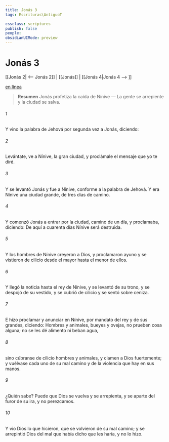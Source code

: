 ```yaml
---
title: Jonás 3
tags: Escrituras\AntiguoT

cssclass: scriptures
publish: false
people:
obsidianUIMode: preview
---
```


# Jonás 3
[[Jonás 2| <-- Jonás 2]] | [[Jonás]] | [[Jonás 4|Jonás 4 --> ]]

[en línea](https://churchofjesuschrist.org/study/scriptures/ot/jonah/3?lang=spa)

> __Resumen__
Jonás profetiza la caída de Nínive — La gente se arrepiente y la ciudad se salva.

###### 1 
Y vino la palabra de Jehová por segunda vez a Jonás, diciendo:

###### 2 
Levántate, ve a Nínive, la gran ciudad, y proclámale el mensaje que yo te diré.

###### 3 
Y se levantó Jonás y fue a Nínive, conforme a la palabra de Jehová. Y era Nínive una ciudad grande, de tres días de camino.

###### 4 
Y comenzó Jonás a entrar por la ciudad, camino de un día, y proclamaba, diciendo: De aquí a cuarenta días Nínive será destruida.

###### 5 
Y los hombres de Nínive creyeron a Dios, y proclamaron ayuno y se vistieron de cilicio desde el mayor hasta el menor de ellos.

###### 6 
Y llegó la noticia hasta el rey de Nínive, y se levantó de su trono, y se despojó de su vestido, y se cubrió de cilicio y se sentó sobre ceniza.

###### 7 
E hizo proclamar y anunciar en Nínive, por mandato del rey y de sus grandes, diciendo: Hombres y animales, bueyes y ovejas, no prueben cosa alguna; no se les dé alimento ni beban agua,

###### 8 
sino cúbranse de cilicio hombres y animales, y clamen a Dios fuertemente; y vuélvase cada uno de su mal camino y de la violencia que hay en sus manos.

###### 9 
¿Quién sabe? Puede que Dios se vuelva y se arrepienta, y se aparte del furor de su ira, y no perezcamos.

###### 10 
Y vio Dios lo que hicieron, que se volvieron de su mal camino; y se arrepintió Dios del mal que había dicho que les haría, y no lo hizo.

